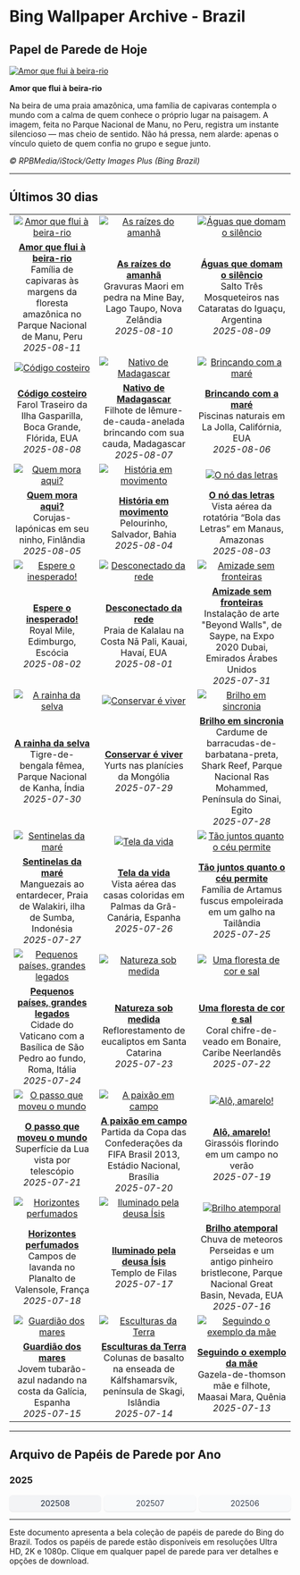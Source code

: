 # Bing Wallpaper Archive - Brazil

## Papel de Parede de Hoje

[![Amor que flui à beira-rio](https://www.bing.com/th?id=OHR.DiaPais_PT-BR3238446689_UHD.jpg&pid=hp&w=2560)](https://bing.codexun.com/br/detail/20250811)

**Amor que flui à beira-rio**

Na beira de uma praia amazônica, uma família de capivaras contempla o mundo com a calma de quem conhece o próprio lugar na paisagem. A imagem, feita no Parque Nacional de Manu, no Peru, registra um instante silencioso — mas cheio de sentido. Não há pressa, nem alarde: apenas o vínculo quieto de quem confia no grupo e segue junto.

*© RPBMedia/iStock/Getty Images Plus (Bing Brazil)*

---

## Últimos 30 dias

| | | |
|:---:|:---:|:---:|
| [![Amor que flui à beira-rio](https://www.bing.com/th?id=OHR.DiaPais_PT-BR3238446689_UHD.jpg&pid=hp&w=2560)](https://bing.codexun.com/br/detail/20250811) | [![As raízes do amanhã](https://www.bing.com/th?id=OHR.MaoriRock_PT-BR7824460813_UHD.jpg&pid=hp&w=2560)](https://bing.codexun.com/br/detail/20250810) | [![Águas que domam o silêncio](https://www.bing.com/th?id=OHR.IguazuArgentina_PT-BR7659880739_UHD.jpg&pid=hp&w=2560)](https://bing.codexun.com/br/detail/20250809) | 
| **[Amor que flui à beira-rio](https://bing.codexun.com/br/detail/20250811)**<br>Família de capivaras às margens da floresta amazônica no Parque Nacional de Manu, Peru<br>*2025-08-11* | **[As raízes do amanhã](https://bing.codexun.com/br/detail/20250810)**<br>Gravuras Maori em pedra na Mine Bay, Lago Taupo, Nova Zelândia<br>*2025-08-10* | **[Águas que domam o silêncio](https://bing.codexun.com/br/detail/20250809)**<br>Salto Três Mosqueteiros nas Cataratas do Iguaçu, Argentina<br>*2025-08-09* | 
| [![Código costeiro](https://www.bing.com/th?id=OHR.GasparillaLight_PT-BR0335671188_UHD.jpg&pid=hp&w=2560)](https://bing.codexun.com/br/detail/20250808) | [![Nativo de Madagascar](https://www.bing.com/th?id=OHR.BabyLemur_PT-BR1048379663_UHD.jpg&pid=hp&w=2560)](https://bing.codexun.com/br/detail/20250807) | [![Brincando com a maré](https://www.bing.com/th?id=OHR.CaliforniaTidepool_PT-BR9575263840_UHD.jpg&pid=hp&w=2560)](https://bing.codexun.com/br/detail/20250806) | 
| **[Código costeiro](https://bing.codexun.com/br/detail/20250808)**<br>Farol Traseiro da Ilha Gasparilla, Boca Grande, Flórida, EUA<br>*2025-08-08* | **[Nativo de Madagascar](https://bing.codexun.com/br/detail/20250807)**<br>Filhote de lêmure-de-cauda-anelada brincando com sua cauda, Madagascar<br>*2025-08-07* | **[Brincando com a maré](https://bing.codexun.com/br/detail/20250806)**<br>Piscinas naturais em La Jolla, Califórnia, EUA<br>*2025-08-06* | 
| [![Quem mora aqui?](https://www.bing.com/th?id=OHR.LaplandOwl_PT-BR9387648835_UHD.jpg&pid=hp&w=2560)](https://bing.codexun.com/br/detail/20250805) | [![História em movimento](https://www.bing.com/th?id=OHR.DiaCapoeirista_PT-BR1567987361_UHD.jpg&pid=hp&w=2560)](https://bing.codexun.com/br/detail/20250804) | [![O nó das letras](https://www.bing.com/th?id=OHR.RotatoriaLetras_PT-BR3269837053_UHD.jpg&pid=hp&w=2560)](https://bing.codexun.com/br/detail/20250803) | 
| **[Quem mora aqui?](https://bing.codexun.com/br/detail/20250805)**<br>Corujas-lapónicas em seu ninho, Finlândia<br>*2025-08-05* | **[História em movimento](https://bing.codexun.com/br/detail/20250804)**<br>Pelourinho, Salvador, Bahia<br>*2025-08-04* | **[O nó das letras](https://bing.codexun.com/br/detail/20250803)**<br>Vista aérea da rotatória “Bola das Letras” em Manaus, Amazonas<br>*2025-08-03* | 
| [![Espere o inesperado!](https://www.bing.com/th?id=OHR.EdinburghFringe_PT-BR1616898906_UHD.jpg&pid=hp&w=2560)](https://bing.codexun.com/br/detail/20250802) | [![Desconectado da rede](https://www.bing.com/th?id=OHR.NaPaliKauai_PT-BR1647941765_UHD.jpg&pid=hp&w=2560)](https://bing.codexun.com/br/detail/20250801) | [![Amizade sem fronteiras](https://www.bing.com/th?id=OHR.SaypeDubai_PT-BR3110184128_UHD.jpg&pid=hp&w=2560)](https://bing.codexun.com/br/detail/20250731) | 
| **[Espere o inesperado!](https://bing.codexun.com/br/detail/20250802)**<br>Royal Mile, Edimburgo, Escócia<br>*2025-08-02* | **[Desconectado da rede](https://bing.codexun.com/br/detail/20250801)**<br>Praia de Kalalau na Costa Nā Pali, Kauai, Havaí, EUA<br>*2025-08-01* | **[Amizade sem fronteiras](https://bing.codexun.com/br/detail/20250731)**<br>Instalação de arte "Beyond Walls", de Saype, na Expo 2020 Dubai, Emirados Árabes Unidos<br>*2025-07-31* | 
| [![A rainha da selva](https://www.bing.com/th?id=OHR.TigerDay_PT-BR9994663817_UHD.jpg&pid=hp&w=2560)](https://bing.codexun.com/br/detail/20250730) | [![Conservar é viver](https://www.bing.com/th?id=OHR.MongoliaYurts_PT-BR1789497655_UHD.jpg&pid=hp&w=2560)](https://bing.codexun.com/br/detail/20250729) | [![Brilho em sincronia](https://www.bing.com/th?id=OHR.BlackfinBarracuda_PT-BR7423945711_UHD.jpg&pid=hp&w=2560)](https://bing.codexun.com/br/detail/20250728) | 
| **[A rainha da selva](https://bing.codexun.com/br/detail/20250730)**<br>Tigre-de-bengala fêmea, Parque Nacional de Kanha, Índia<br>*2025-07-30* | **[Conservar é viver](https://bing.codexun.com/br/detail/20250729)**<br>Yurts nas planícies da Mongólia<br>*2025-07-29* | **[Brilho em sincronia](https://bing.codexun.com/br/detail/20250728)**<br>Cardume de barracudas-de-barbatana-preta, Shark Reef, Parque Nacional Ras Mohammed, Península do Sinai, Egito<br>*2025-07-28* | 
| [![Sentinelas da maré](https://www.bing.com/th?id=OHR.MangroveTwilight_PT-BR1374948765_UHD.jpg&pid=hp&w=2560)](https://bing.codexun.com/br/detail/20250727) | [![Tela da vida](https://www.bing.com/th?id=OHR.LasPalmas_PT-BR7218640401_UHD.jpg&pid=hp&w=2560)](https://bing.codexun.com/br/detail/20250726) | [![Tão juntos quanto o céu permite](https://www.bing.com/th?id=OHR.AshyWoodswallow_PT-BR6492437124_UHD.jpg&pid=hp&w=2560)](https://bing.codexun.com/br/detail/20250725) | 
| **[Sentinelas da maré](https://bing.codexun.com/br/detail/20250727)**<br>Manguezais ao entardecer, Praia de Walakiri, ilha de Sumba, Indonésia<br>*2025-07-27* | **[Tela da vida](https://bing.codexun.com/br/detail/20250726)**<br>Vista aérea das casas coloridas em Palmas da Grã-Canária, Espanha<br>*2025-07-26* | **[Tão juntos quanto o céu permite](https://bing.codexun.com/br/detail/20250725)**<br>Família de Artamus fuscus empoleirada em um galho na Tailândia<br>*2025-07-25* | 
| [![Pequenos países, grandes legados](https://www.bing.com/th?id=OHR.VaticanCity_PT-BR6747306784_UHD.jpg&pid=hp&w=2560)](https://bing.codexun.com/br/detail/20250724) | [![Natureza sob medida](https://www.bing.com/th?id=OHR.EucaliptoSC_PT-BR8170247706_UHD.jpg&pid=hp&w=2560)](https://bing.codexun.com/br/detail/20250723) | [![Uma floresta de cor e sal](https://www.bing.com/th?id=OHR.AcroporaReef_PT-BR8456645465_UHD.jpg&pid=hp&w=2560)](https://bing.codexun.com/br/detail/20250722) | 
| **[Pequenos países, grandes legados](https://bing.codexun.com/br/detail/20250724)**<br>Cidade do Vaticano com a Basílica de São Pedro ao fundo, Roma, Itália<br>*2025-07-24* | **[Natureza sob medida](https://bing.codexun.com/br/detail/20250723)**<br>Reflorestamento de eucaliptos em Santa Catarina<br>*2025-07-23* | **[Uma floresta de cor e sal](https://bing.codexun.com/br/detail/20250722)**<br>Coral chifre-de-veado em Bonaire, Caribe Neerlandês<br>*2025-07-22* | 
| [![O passo que moveu o mundo](https://www.bing.com/th?id=OHR.BigMoon_PT-BR8604757050_UHD.jpg&pid=hp&w=2560)](https://bing.codexun.com/br/detail/20250721) | [![A paixão em campo](https://www.bing.com/th?id=OHR.NationalSoccerDay_PT-BR3956559362_UHD.jpg&pid=hp&w=2560)](https://bing.codexun.com/br/detail/20250720) | [![Alô, amarelo!](https://www.bing.com/th?id=OHR.HappySunflower_PT-BR8599256131_UHD.jpg&pid=hp&w=2560)](https://bing.codexun.com/br/detail/20250719) | 
| **[O passo que moveu o mundo](https://bing.codexun.com/br/detail/20250721)**<br>Superfície da Lua vista por telescópio<br>*2025-07-21* | **[A paixão em campo](https://bing.codexun.com/br/detail/20250720)**<br>Partida da Copa das Confederações da FIFA Brasil 2013, Estádio Nacional, Brasília<br>*2025-07-20* | **[Alô, amarelo!](https://bing.codexun.com/br/detail/20250719)**<br>Girassóis florindo em um campo no verão<br>*2025-07-19* | 
| [![Horizontes perfumados](https://www.bing.com/th?id=OHR.FranceLavender_PT-BR8916363629_UHD.jpg&pid=hp&w=2560)](https://bing.codexun.com/br/detail/20250718) | [![Iluminado pela deusa Ísis](https://www.bing.com/th?id=OHR.TemplePhilae_PT-BR9175730450_UHD.jpg&pid=hp&w=2560)](https://bing.codexun.com/br/detail/20250717) | [![Brilho atemporal](https://www.bing.com/th?id=OHR.PerseidsPine_PT-BR0914394834_UHD.jpg&pid=hp&w=2560)](https://bing.codexun.com/br/detail/20250716) | 
| **[Horizontes perfumados](https://bing.codexun.com/br/detail/20250718)**<br>Campos de lavanda no Planalto de Valensole, França<br>*2025-07-18* | **[Iluminado pela deusa Ísis](https://bing.codexun.com/br/detail/20250717)**<br>Templo de Filas<br>*2025-07-17* | **[Brilho atemporal](https://bing.codexun.com/br/detail/20250716)**<br>Chuva de meteoros Perseidas e um antigo pinheiro bristlecone, Parque Nacional Great Basin, Nevada, EUA<br>*2025-07-16* | 
| [![Guardião dos mares](https://www.bing.com/th?id=OHR.YoungShark_PT-BR8738658851_UHD.jpg&pid=hp&w=2560)](https://bing.codexun.com/br/detail/20250715) | [![Esculturas da Terra](https://www.bing.com/th?id=OHR.BasaltColumns_PT-BR7052531189_UHD.jpg&pid=hp&w=2560)](https://bing.codexun.com/br/detail/20250714) | [![Seguindo o exemplo da mãe](https://www.bing.com/th?id=OHR.ThomsonGazelle_PT-BR6496352663_UHD.jpg&pid=hp&w=2560)](https://bing.codexun.com/br/detail/20250713) | 
| **[Guardião dos mares](https://bing.codexun.com/br/detail/20250715)**<br>Jovem tubarão-azul nadando na costa da Galícia, Espanha<br>*2025-07-15* | **[Esculturas da Terra](https://bing.codexun.com/br/detail/20250714)**<br>Colunas de basalto na enseada de Kálfshamarsvík, península de Skagi, Islândia<br>*2025-07-14* | **[Seguindo o exemplo da mãe](https://bing.codexun.com/br/detail/20250713)**<br>Gazela-de-thomson mãe e filhote, Maasai Mara, Quênia<br>*2025-07-13* | 


---

## Arquivo de Papéis de Parede por Ano

### 2025
<div style="display: grid; grid-template-columns: repeat(auto-fit, minmax(80px, 1fr)); gap: 6px; margin: 12px 0;">
<a href="https://bing.codexun.com/br/archive/202508" style="padding: 6px 12px; font-size: 14px; border-radius: 6px; box-shadow: 0 1px 2px rgba(0,0,0,0.1); background-color: #f3f4f6; color: #374151; text-decoration: none; text-align: center; transition: background-color 0.2s ease; font-weight: 500;">202508</a>
<a href="https://bing.codexun.com/br/archive/202507" style="padding: 6px 12px; font-size: 14px; border-radius: 6px; box-shadow: 0 1px 2px rgba(0,0,0,0.1); background-color: #f9fafb; color: #374151; text-decoration: none; text-align: center; transition: background-color 0.2s ease;">202507</a>
<a href="https://bing.codexun.com/br/archive/202506" style="padding: 6px 12px; font-size: 14px; border-radius: 6px; box-shadow: 0 1px 2px rgba(0,0,0,0.1); background-color: #f9fafb; color: #374151; text-decoration: none; text-align: center; transition: background-color 0.2s ease;">202506</a>
</div>



---

Este documento apresenta a bela coleção de papéis de parede do Bing do Brazil. Todos os papéis de parede estão disponíveis em resoluções Ultra HD, 2K e 1080p. Clique em qualquer papel de parede para ver detalhes e opções de download.
